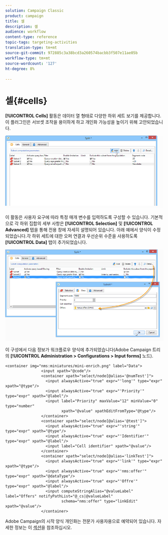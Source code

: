 ```yaml
---
solution: Campaign Classic
product: campaign
title: 셀
description: 셀
audience: workflow
content-type: reference
topic-tags: targeting-activities
translation-type: tm+mt
source-git-commit: 972885c3a38bcd3a260574bacbb3f507e11ae05b
workflow-type: tm+mt
source-wordcount: '127'
ht-degree: 8%

---
```



# 셀{#cells}

**[!UICONTROL Cells]** 활동은 데이터 열 형태로 다양한 하위 세트 보기를 제공합니다. 이 플러그인은 서브셋 조작을 용이하게 하고 개인화 가능성을 높이기 위해 고안되었습니다.

![](assets/wf_split_cells.png)

이 활동은 사용자 요구에 따라 특정 매개 변수를 입력하도록 구성할 수 있습니다. 기본적으로 각 하위 집합의 세부 사항은 **[!UICONTROL Selection]** 및 **[!UICONTROL Advanced]** 탭을 통해 전용 창에 자세히 설명되어 있습니다. 아래 예에서 양식이 수정되었습니다.각 하위 세트에 대한 오퍼 연결과 우선순위 수준을 사용하도록 **[!UICONTROL Data]** 탭이 추가되었습니다.

![](assets/wf_split_cells_with_customization.png)

이 구성에서 다음 정보가 워크플로우 양식에 추가되었습니다(Adobe Campaign 트리의 **[!UICONTROL Administration > Configurations > Input forms]** 노드).

```
<container img="nms:miniatures/mini-enrich.png" label="Data">
                <input xpath="@code"/>
                <container xpath="select/node[@alias='@numTest']">
                  <input alwaysActive="true" expr="'long'" type="expr" xpath="@type"/>
                  <input alwaysActive="true" expr="'Priority'" type="expr" xpath="@label"/>
                  <input label="Priority" maxValue="12" minValue="0" type="number"
                         xpath="@value" xpathEditFromType="@type"/>
                </container>
                <container xpath="select/node[@alias='@test']">
                  <input alwaysActive="true" expr="'string'" type="expr" xpath="@type"/>
                  <input alwaysActive="true" expr="'Identifier'" type="expr" xpath="@label"/>
                  <input label="Cell identifier" xpath="@value"/>
                </container>
                <container xpath="select/node[@alias='linkTest']">
                  <input alwaysActive="true" expr="'link'" type="expr" xpath="@type"/>
                  <input alwaysActive="true" expr="'nms:offer'" type="expr" xpath="@dataType"/>
                  <input alwaysActive="true" expr="'Offre'" type="expr" xpath="@label"/>
                  <input computeStringAlias="@valueLabel" label="Offers" notifyPathList="@_cs|@valueLabel"
                         schema="nms:offer" type="linkEdit" xpath="@value"/>
                </container>
```

Adobe Campaign의 시작 양식 개인화는 전문가 사용자용으로 예약되어 있습니다. 자세한 정보는 이 [섹션](../../configuration/using/identifying-a-form.md)을 참조하십시오.
